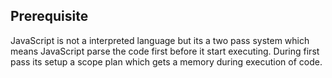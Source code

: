 ## Prerequisite

JavaScript is not a interpreted language but its a two pass system which means JavaScript parse the code first before it start executing. During first pass its setup a scope plan which gets a memory during execution of code.
